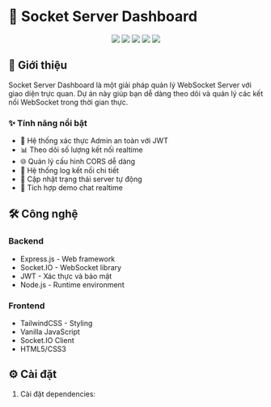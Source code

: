 # 🚀 Socket Server Dashboard

<div align="center">
  <img src="https://img.shields.io/badge/node.js-6DA55F?style=for-the-badge&logo=node.js&logoColor=white"/>
  <img src="https://img.shields.io/badge/socket.io-%23010101.svg?style=for-the-badge&logo=socket.io&logoColor=white"/>
  <img src="https://img.shields.io/badge/express.js-%23404d59.svg?style=for-the-badge&logo=express&logoColor=%2361DAFB"/>
  <img src="https://img.shields.io/badge/JWT-black?style=for-the-badge&logo=JSON%20web%20tokens"/>
  <img src="https://img.shields.io/badge/tailwindcss-%2338B2AC.svg?style=for-the-badge&logo=tailwind-css&logoColor=white"/>
</div>

## 📝 Giới thiệu

Socket Server Dashboard là một giải pháp quản lý WebSocket Server với giao diện trực quan. Dự án này giúp bạn dễ dàng theo dõi và quản lý các kết nối WebSocket trong thời gian thực.

### ✨ Tính năng nổi bật

- 🔐 Hệ thống xác thực Admin an toàn với JWT
- 📊 Theo dõi số lượng kết nối realtime
- 🌐 Quản lý cấu hình CORS dễ dàng
- 📝 Hệ thống log kết nối chi tiết
- 🔄 Cập nhật trạng thái server tự động
- 💬 Tích hợp demo chat realtime

## 🛠️ Công nghệ

### Backend
- Express.js - Web framework
- Socket.IO - WebSocket library
- JWT - Xác thực và bảo mật
- Node.js - Runtime environment

### Frontend
- TailwindCSS - Styling
- Vanilla JavaScript
- Socket.IO Client
- HTML5/CSS3

## ⚙️ Cài đặt

1. Cài đặt dependencies: